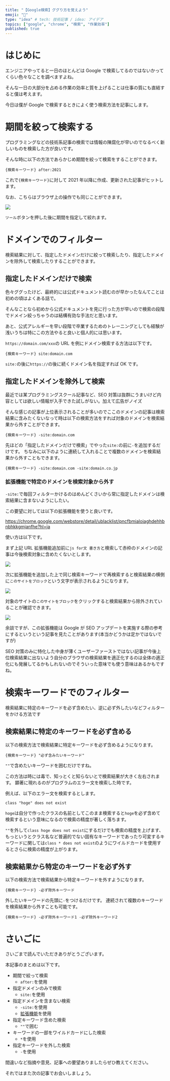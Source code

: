 ```yaml
---
title: "【Google検索】ググり方を覚えよう"
emoji: "🔎"
type: "idea" # tech: 技術記事 / idea: アイデア
topics: ["google", "chrome", "検索", "作業効率"]
published: true
---
```


# はじめに

エンジニアやってると一日のほとんどは Google で検索してるのではないかってくらい色々なことを調べますよね。

そんな一日の大部分を占める作業の効率と質を上げることは仕事の質にも直結すると僕は考えます。

今日は僕が Google で検索するときによく使う検索方法を記事にします。

# 期間を絞って検索する

プログラミングなどの技術系記事の検索では情報の陳腐化が早いのでなるべく新しいものを検索した方が良いです。

そんな時に以下の方法であらかじめ期間を絞って検索をすることができます。

`{検索キーワード} after:2021`

これで`{検索キーワード}`に対して 2021 年以降に作成、更新された記事がヒットします。

なお、こちらはブラウザ上の操作でも同じことができます。

![](https://storage.googleapis.com/zenn-user-upload/5d8c7bd8317f-20221213.png)

`ツール`ボタンを押した後に期間を指定して絞れます。

# ドメインでのフィルター

検索結果に対して、指定したドメインだけに絞って検索したり、指定したドメインを除外して検索したりすることができます。

## 指定したドメインだけで検索

色々ググったけど、最終的には公式ドキュメント読むのが早かったなんてことは初めの頃はよくある話で。

そんなことなら初めから公式ドキュメントを見に行った方が早いので検索の段階でドメイン絞っちゃうのは結構有効な手法だと思います。

あと、公式アレルギーを早い段階で卒業するためのトレーニングとしても経験が浅いうちは特にこの方法やると良いと個人的には思います。

`https://domain.com/xxx`の URL を例にドメイン検索する方法は以下です。

`{検索キーワード} site:domain.com`

`site:`の後に`https://`の後に続くドメイン名を指定すれば OK です。

## 指定したドメインを除外して検索

最近では某プログラミングスクール記事など、SEO 対策は抜群にうまいけど内容としては欲しい情報が入手できた試しがない。加えて広告がノイズ

そんな感じの記事が上位表示されることが多いのでここのドメインの記事は検索結果に含みたくないなって時は以下の検索方法をすれば対象のドメインを検索結果から外すことができます。

`{検索キーワード} -site:domain.com`

先ほどの「指定したドメインだけで検索」でやった`site:`の前に`-`を追加するだけです。
ちなみに以下のように連続して入れることで複数のドメインを検索結果から外すこともできます。

`{検索キーワード} -site:domain.com -site:domain.co.jp`

### 拡張機能で特定のドメインを検索対象から外す

`-site:`で毎回フィルターかけるのはめんどくさいから常に指定したドメインは検索結果に含まないようにしたい。

この要望に対しては以下の拡張機能を使うと良いです。

https://chrome.google.com/webstore/detail/ublacklist/pncfbmialoiaghdehhbnbhkkgmjanfhe?hl=ja

使い方は以下です。

まず上記 URL 拡張機能追加前に`js for文 書き方`と検索して赤枠のドメインの記事は今後検索対象に含めたくないとします。

![](https://storage.googleapis.com/zenn-user-upload/3f04213cbba7-20221213.png)

次に拡張機能を追加した上で同じ検索キーワードで再検索すると検索結果の横側に`このサイトをブロック`という文字が表示されるようになります。

![](https://storage.googleapis.com/zenn-user-upload/10a2feee9d96-20221213.png)

対象のサイトの`このサイトをブロック`をクリックすると検索結果から除外されていることが確認できます。

![](https://storage.googleapis.com/zenn-user-upload/1e2df2d38dc6-20221213.png)

余談ですが、この拡張機能は Google が SEO アップデートを実施する際の参考にするというという記事を見たことがあります(本当かどうかは定かではないですが)

SEO 対策のみに特化した中身が薄くユーザーファーストではない記事が今後上位検索結果に出ないよう自分のブラウザの検索結果を適正化するのは全体の適正化にも発展してるかもしれないのでそういった意味でも使う意味はあるかもですね。

# 検索キーワードでのフィルター

検索結果に特定のキーワードを必ず含めたい、逆に必ず外したいなどフィルターをかける方法です

## 検索結果に特定のキーワードを必ず含める

以下の検索方法で検索結果に特定キーワードを必ず含めるようになります。

`{検索キーワード} "必ず含みたいキーワード"`

`""`で含めたいキーワードを囲むだけですね。

この方法は時には毒で、知っとくと知らないとで検索結果が大きく左右されます。
顕著に現れるのがプログラムのエラー文を検索した時です。

例えば、以下のエラー文を検索するとします。

`class "hoge" does not exist`

`hoge`は自分で作ったクラスの名前としてこのまま検索すると`hoge`を必ず含めて検索するという意味になるので検索の精度が著しく落ちます。

`""`を外して`class hoge does not exist`にするだけでも検索の精度を上げます、もっというとクラス名など普遍的でない固有なキーワードであったり可変するキーワードに関しては`class * does not exist`のようにワイルドカードを使用するとさらに検索の精度が上がります。

## 検索結果から特定のキーワードを必ず外す

以下の検索方法で検索結果から特定キーワードを外すようになります。

`{検索キーワード} -必ず除外キーワード`

外したいキーワードの先頭に`-`をつけるだけです。
連続されて複数のキーワードを検索結果から外すことも可能です。

`{検索キーワード} -必ず除外キーワード1 -必ず除外キーワード2`

# さいごに

さいごまで読んでいただきありがとうございます。

本記事のまとめは以下です。

- 期間で絞って検索
  - `after:`を使用
- 指定ドメインのみで検索
  - `site:`を使用
- 指定ドメインを含まない検索
  - `-site:`を使用
  - [拡張機能](https://chrome.google.com/webstore/detail/ublacklist/pncfbmialoiaghdehhbnbhkkgmjanfhe?hl=ja)を使用
- 指定キーワード含めた検索
  - `""`で囲む
- キーワードの一部をワイルドカードにした検索
  - `*`を使用
- 指定キーワードを外した検索
  - `-`を使用

間違いなど指摘や意見、記事への要望ありましたらぜひ教えてください。

それではまた次の記事でお会いしましょう。
